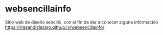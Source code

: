 # websencillainfo
Sitio web de diseño sencillo, con el fin de dar a conocer alguna información
https://rresendizlazaro.github.io/websencillainfo/

